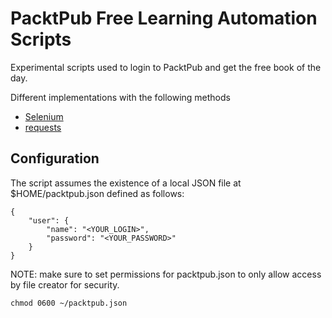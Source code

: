 # PacktPub Free Learning Automation Scripts

Experimental scripts used to login to PacktPub and get the free book of the day.

Different implementations with the following methods

- [Selenium](http://www.seleniumhq.org/)
- [requests](https://github.com/kennethreitz/requests)

## Configuration

The script assumes the existence of a local JSON file at $HOME/packtpub.json defined as follows:
~~~
{
    "user": {
        "name": "<YOUR_LOGIN>",
        "password": "<YOUR_PASSWORD>"
    }
}
~~~

NOTE: make sure to set permissions for packtpub.json to only allow access by file creator for security.

~~~
chmod 0600 ~/packtpub.json
~~~
